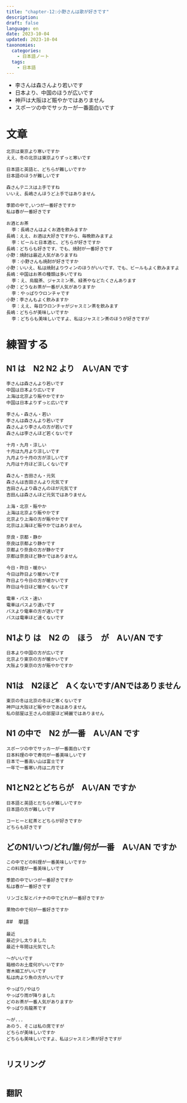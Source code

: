 ```yaml
---
title: "chapter-12:小野さんは歌が好きです" 
description: 
draft: false
language: en
date: 2023-10-04
updated: 2023-10-04
taxonomies:
  categories:
    - 日本語ノート
  tags:
    - 日本語
---
```


- 李さんは森さんより若いです
- 日本より、中国のほうが広いです
- 神戸は大阪ほど賑やかではありません
- スポーツの中でサッカーが一番面白いです　

<!-- more -->

# 文章

```
北京は東京より寒いですか
ええ、冬の北京は東京よりずっと寒いです
```

```
日本語と英語と、どちらが難しいですか
日本語のほうが難しいです
```

```
森さんテニスは上手ですね
いいえ、長嶋さんほうど上手ではありません
```

```
季節の中で,いつが一番好きですか
私は春が一番好きです
```

```
お酒とお茶
  李：長嶋さんはよくお酒を飲みますか 
長嶋：ええ、お酒は大好きですから、毎晩飲みますよ
  李：ビールと日本酒と、どちらが好きですか
長嶋：どちらも好きです、でも、焼酎が一番好きです　
小野：焼酎は最近人気がありますね
  李：小野さんも焼酎が好きですか
小野：いいえ、私は焼酎よりウィンのほうがいいです、でも、ビールもよく飲みますよ
長嶋：中国はお茶の種類は多いですね
  李：え、烏龍茶、ジャスミン茶、緑茶やなどたくさんあります
小野：どうなお茶が一番が人気がありますか
  李：やっぱりウロンチャです
小野：李さんもよく飲みますか
  李：ええ、毎日ウロンチャがジャスミン茶を飲みます
長嶋：どちらが美味しいですか
  李：どちらも美味しいですよ、私はジャスミン茶のほうが好きですが
```

# 練習する

## N1 は　N2 N2 より　Aい/AN です
```
李さんは森さんより若いです
中国は日本より広いです
上海は北京より賑やかですか
中国は日本よりずっと広いです

李さん・森さん・若い
李さんは森さんより若いです
森さんより李さんの方が若いです
森さんは李さんほど若くないです

十月・九月・涼しい
十月は九月より涼しいです
九月より十月の方が涼しいです
九月は十月ほど涼しくないです

森さん・吉田さん・元気
森さんは吉田さんより元気です
吉田さんより森さんのほが元気です
吉田んは森さんほど元気ではありません

上海・北京・賑やか
上海は北京より賑やかです
北京より上海の方が賑やかです
北京は上海ほど賑やかではありません

奈良・京都・静か
奈良は京都より静かです
京都より奈良の方が静かです
京都は奈良ほど静かではありません

今日・昨日・暖かい
今日は昨日より暖かいです
昨日より今日の方が暖かいです
昨日は今日ほど暖かくないです

電車・バス・速い
電車はバスより速いです
バスより電車の方が速いです
バスは電車ほど速くないです
```

## N1より は　N2 の　ほう　が　Aい/AN です
```
日本より中国の方が広いです
北京より東京の方が暖かいです
大阪より東京の方が賑やかですか

```
## N1は　N2ほど　Aくないです/ANではありません
```
東京の冬は北京の冬ほど寒くないです
神戸は大阪ほど賑やかであはありません
私の部屋は王さんの部屋ほど綺麗ではありません
```

## N1 の中で　N2 が一番　Aい/AN です
```
スポーツの中でサッカーが一番面白いです
日本料理の中で寿司が一番美味しいです
日本で一番高い山は富士です
一年で一番寒い月は二月です
```

## N1とN2とどちらが　Aい/AN ですか
```
日本語と英語とだちらが難しいですか
日本語の方が難しいです

コーヒーと紅茶とどちらが好きですか
どちらも好きです

```

## どのN1/いつ/どれ/誰/何が一番　Aい/AN ですか
```
この中でどの料理が一番美味しいですか
この料理が一番美味しいです

季節の中でいつが一番好きですか
私は春が一番好きです

リンゴと梨とバナナの中でどれが一番好きですか

果物の中で何が一番好きですか

```
##　単語
```
最近
最近少し太りました
最近十年間は元気でした

〜がいいです
箱根のお土産何がいいですか
寄木細工がいいです
私は肉より魚の方がいいです

やっぱり/やはり
やっぱり雨が降りました
どのお茶が一番人気がありますか
やっぱり烏龍茶です

〜が...
あのう、そこは私の席ですが
どちらが美味しいですか
どちらも美味しいですよ、私はジャスミン茶が好きですが


```

## リスリング
```

```


## 翻訳
```
```
